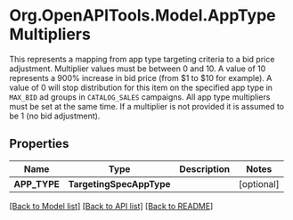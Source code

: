 # Org.OpenAPITools.Model.AppTypeMultipliers
This represents a mapping from app type targeting criteria to a bid price adjustment.  Multiplier values must be between 0 and 10. A value of 10 represents a 900% increase in bid price (from $1 to $10 for example). A value of 0 will stop distribution for this item on the specified app type in `MAX_BID` ad groups in `CATALOG_SALES` campaigns. All app type multipliers must be set at the same time. If a multiplier is not provided it is assumed to be 1 (no bid adjustment).

## Properties

Name | Type | Description | Notes
------------ | ------------- | ------------- | -------------
**APP_TYPE** | **TargetingSpecAppType** |  | [optional] 

[[Back to Model list]](../README.md#documentation-for-models) [[Back to API list]](../README.md#documentation-for-api-endpoints) [[Back to README]](../README.md)

